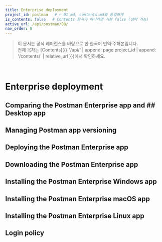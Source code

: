 ```yaml
---
title: Enterprise deployment
project_id: postman   # ← 01.md, contents.md와 동일하게
is_contents: false   # Contents 문서가 아니라면 기본 false (생략 가능)
active_url: /api/postman/08/
nav_order: 8
---
```


> 이 문서는 공식 레퍼런스를 바탕으로 한 한국어 번역·주해본입니다.  
> 전체 목차는 [Contents]({{ '/api/' | append: page.project_id | append: '/contents/' | relative_url }})에서 확인하세요.

<br>

# Enterprise deployment

## Comparing the Postman Enterprise app and ## Desktop app
## Managing Postman app versioning
## Deploying the Postman Enterprise app
## Downloading the Postman Enterprise app
## Installing the Postman Enterprise Windows app
## Installing the Postman Enterprise macOS app
## Installing the Postman Enterprise Linux app
## Login policy
